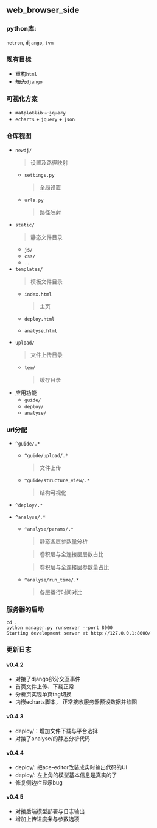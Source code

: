 ## web_browser_side


### python库:

`netron`, `django`, `tvm`

### 现有目标
+ 重构`html`
+ ~~加入`django`~~

### 可视化方案
+ ~~`matplotlib` + `jquery`~~
+ `echarts` + `jquery` + `json`

### 仓库视图
+ `newdj/`
    > 设置及路径映射
    + `settings.py`
      
        > 全局设置
    + `urls.py`
      
        > 路径映射
+ `static/`
    > 静态文件目录
    + `js/`
    + `css/`
    + `..`
+ `templates/`
    > 模板文件目录
    + `index.html`
      
        > 主页
    + `deploy.html`
    + `analyse.html`
+ `upload/`
    > 文件上传目录
    + `tem/`
      
        > 缓存目录
+ 应用功能
    + `guide/`
    + `deploy/`
    + `analyse/`

### url分配
+ `^guide/.*`
    + `^guide/upload/.*`
      
        > 文件上传
    + `^guide/structure_view/.*`
      
        > 结构可视化
+ `^deploy/.*`

+ `^analyse/.*`
    + `^analyse/params/.*`
      
        > 静态各层参数量分析
        
        > 卷积层与全连接层层数占比
        
        > 卷积层与全连接层参数量占比

    + `^analyse/run_time/.*`
        
        > 各层运行时间对比

### 服务器的启动
`cd .`<br>
`python manager.py runserver --port 8000`<br>
`Starting development server at http://127.0.0.1:8000/`<br>

### 更新日志
#### v0.4.2
+ 对接了django部分交互事件
+ 首页文件上传、下载正常
+ 分析页实现单页tag切换
+ 内嵌echarts脚本， 正常接收服务器预设数据并绘图

#### v0.4.3

+ deploy/：增加文件下载与平台选择
+ 对接了analyse/的静态分析代码

#### v0.4.4

+ deploy/: 把ace-editor改装成实时输出代码的UI
+ deploy/: 左上角的模型基本信息是真实的了
+ 修复侧边栏显示bug

#### v0.4.5
+ 对接后端模型部署与日志输出
+ 增加上传进度条与参数选项
